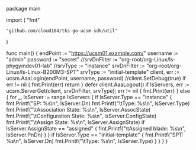 package main

import (
	"fmt"

	"github.com/cloud104/tks-go-ucsm-sdk/util"
)

func main() {
	endPoint := "https://ucsm01.example.com/"
	username := "admin"
	password := "secret"
	//srvDnFilter := "org-root/org-Linux/ls-phygymdev01-lab"
	//srvType := "instance"
	srvDnFilter := "org-root/org-Linux/ls-Linux-B200M3-SPT"
	srvType := "initial-template"
	client, err := ucsm.AaaLogin(endPoint, username, password)
	//client.SetDebug(true)
	if err != nil {
		fmt.Print(err)
		return
	}
	defer client.AaaLogout()
	if lsServers, err := ucsm.ServerGet(client, srvDnFilter, srvType); err != nil {
		fmt.Print(err)
	} else {
		for _, lsServer := range lsServers {
			if lsServer.Type == "instance" {
				fmt.Printf("SP: %s\n", lsServer.Dn)
				fmt.Printf("\tType: %s\n", lsServer.Type)
				fmt.Printf("\tAssociation State: %s\n", lsServer.AssocState)
				fmt.Printf("\tConfiguration State: %s\n", lsServer.ConfigState)
				fmt.Printf("\tAssign State: %s\n", lsServer.AssignState)
				if lsServer.AssignState == "assigned" {
					fmt.Printf("\tAssigned blade: %s\n", lsServer.PnDn)
				}
			}
			if lsServer.Type == "initial-template" {
				fmt.Printf("SPT: %s\n", lsServer.Dn)
				fmt.Printf("\tType: %s\n", lsServer.Type)
			}
		}
	}
}
